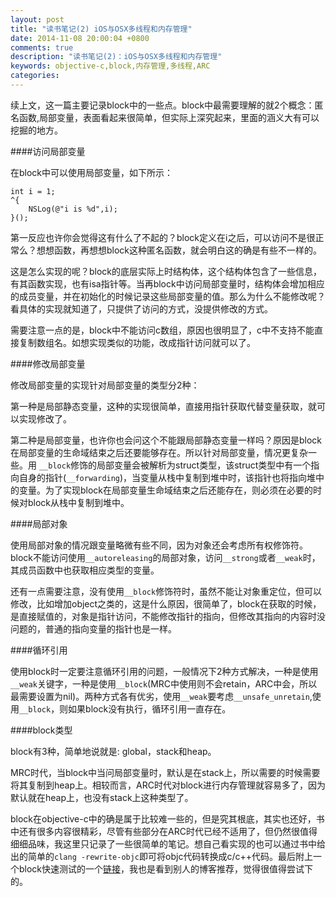 ```yaml
---
layout: post
title: "读书笔记(2) iOS与OSX多线程和内存管理"
date: 2014-11-08 20:00:04 +0800
comments: true
description: "读书笔记(2)：iOS与OSX多线程和内存管理" 
keywords: objective-c,block,内存管理,多线程,ARC
categories: 
---
```

续上文，这一篇主要记录block中的一些点。block中最需要理解的就2个概念：匿名函数,局部变量，表面看起来很简单，但实际上深究起来，里面的涵义大有可以挖掘的地方。

####访问局部变量

在block中可以使用局部变量，如下所示：

	int i = 1;
	^{
		NSLog(@"i is %d",i);
	}();
	
第一反应也许你会觉得这有什么了不起的？block定义在i之后，可以访问不是很正常么？想想函数，再想想block这种匿名函数，就会明白这的确是有些不一样的。

<!-- more -->

这是怎么实现的呢？block的底层实际上时结构体，这个结构体包含了一些信息，有其函数实现，也有isa指针等。当再block中访问局部变量时，结构体会增加相应的成员变量，并在初始化的时候记录这些局部变量的值。那么为什么不能修改呢？看具体的实现就知道了，只提供了访问的方式，没提供修改的方式。

需要注意一点的是，block中不能访问c数组，原因也很明显了，c中不支持不能直接复制数组名。如想实现类似的功能，改成指针访问就可以了。


####修改局部变量

修改局部变量的实现针对局部变量的类型分2种：

第一种是局部静态变量，这种的实现很简单，直接用指针获取代替变量获取，就可以实现修改了。

第二种是局部变量，也许你也会问这个不能跟局部静态变量一样吗？原因是block在局部变量的生命域结束之后还要能够存在。所以针对局部变量，情况更复杂一些。用 `__block`修饰的局部变量会被解析为struct类型，该struct类型中有一个指向自身的指针(`__forwarding`)，当变量从栈中复制到堆中时，该指针也将指向堆中的变量。为了实现block在局部变量生命域结束之后还能存在，则必须在必要的时候对block从栈中复制到堆中。

####局部对象

使用局部对象的情况跟变量略微有些不同，因为对象还会考虑所有权修饰符。block不能访问使用`__autoreleasing`的局部对象，访问`__strong`或者`__weak`时，其成员函数中也获取相应类型的变量。

还有一点需要注意，没有使用`__block`修饰符时，虽然不能让对象重定位，但可以修改，比如增加object之类的，这是什么原因，很简单了，block在获取的时候，是直接赋值的，对象是指针访问，不能修改指针的指向，但修改其指向的内容时没问题的，普通的指向变量的指针也是一样。

####循环引用

使用block时一定要注意循环引用的问题，一般情况下2种方式解决，一种是使用`__weak`关键字，一种是使用`__block`(MRC中使用则不会retain，ARC中会，所以最需要设置为nil)。两种方式各有优劣，使用`__weak`要考虑`__unsafe_unretain`,使用`__block`，则如果block没有执行，循环引用一直存在。

####block类型

block有3种，简单地说就是: global，stack和heap。

MRC时代，当block中当问局部变量时，默认是在stack上，所以需要的时候需要将其复制到heap上。相较而言，ARC时代对block进行内存管理就容易多了，因为默认就在heap上，也没有stack上这种类型了。

block在objective-c中的确是属于比较难一些的，但是究其根底，其实也还好，书中还有很多内容很精彩，尽管有些部分在ARC时代已经不适用了，但仍然很值得细细品味，我这里只记录了一些很简单的笔记。想自己看实现的也可以通过书中给出的简单的`clang -rewrite-objc`即可将objc代码转换成c/c++代码。最后附上一个block快速测试的一个[链接](http://blog.parse.com/2013/02/05/objective-c-blocks-quiz/)，我也是看到别人的博客推荐，觉得很值得尝试下的。